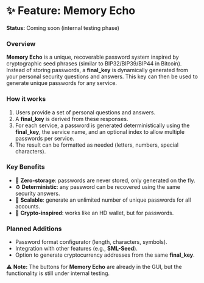 # ✨ Feature: Memory Echo

**Status:** Coming soon (internal testing phase)  

### Overview
**Memory Echo** is a unique, recoverable password system inspired by cryptographic seed phrases (similar to BIP32/BIP39/BIP44 in Bitcoin).  
Instead of storing passwords, a **final_key** is dynamically generated from your personal security questions and answers. This key can then be used to generate unique passwords for any service.

### How it works
1. Users provide a set of personal questions and answers.  
2. A **final_key** is derived from these responses.  
3. For each service, a password is generated deterministically using the **final_key**, the service name, and an optional index to allow multiple passwords per service.  
4. The result can be formatted as needed (letters, numbers, special characters).  

### Key Benefits
- 🔐 **Zero-storage**: passwords are never stored, only generated on the fly.  
- ♻️ **Deterministic**: any password can be recovered using the same security answers.  
- 🧩 **Scalable**: generate an unlimited number of unique passwords for all accounts.  
- 🔑 **Crypto-inspired**: works like an HD wallet, but for passwords.  

### Planned Additions
- Password format configurator (length, characters, symbols).  
- Integration with other features (e.g., **SML-Seed**).  
- Option to generate cryptocurrency addresses from the same **final_key**.  

⚠️ **Note:** The buttons for **Memory Echo** are already in the GUI, but the functionality is still under internal testing.  
